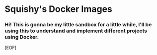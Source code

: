 # Squishy's Docker Images

###  Hi! This is gonna be my little sandbox for a little while, I'll be using this to understand and implement different projects using Docker.
[EOF]